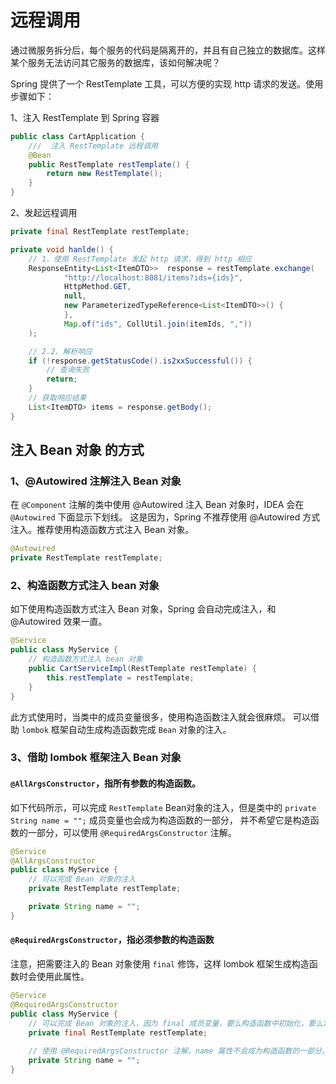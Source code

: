 # 远程调用
通过微服务拆分后，每个服务的代码是隔离开的，并且有自己独立的数据库。这样某个服务无法访问其它服务的数据库，该如何解决呢？

Spring 提供了一个 RestTemplate 工具，可以方便的实现 http 请求的发送。使用步骤如下：

1、注入 RestTemplate 到 Spring 容器
```java
public class CartApplication {
    ///  注入 RestTemplate 远程调用
    @Bean
    public RestTemplate restTemplate() {
        return new RestTemplate();
    }
}
```

2、发起远程调用
```java
private final RestTemplate restTemplate;

private void hanlde() {
    // 1、使用 RestTemplate 发起 http 请求，得到 http 相应
    ResponseEntity<List<ItemDTO>>  response = restTemplate.exchange(
            "http://localhost:8081/items?ids={ids}",
            HttpMethod.GET,
            null,
            new ParameterizedTypeReference<List<ItemDTO>>() {
            },
            Map.of("ids", CollUtil.join(itemIds, ","))
    );

    // 2.2、解析响应
    if (!response.getStatusCode().is2xxSuccessful()) {
        // 查询失败
        return;
    }
    // 获取响应结果
    List<ItemDTO> items = response.getBody();
}
```


## 注入 Bean 对象 的方式

### 1、@Autowired 注解注入 Bean 对象

在 `@Component` 注解的类中使用 @Autowired 注入 Bean 对象时，IDEA 会在 `@Autowired` 下面显示下划线。
这是因为，Spring 不推荐使用 @Autowired 方式注入。推荐使用构造函数方式注入 Bean 对象。

```java
@Autowired
private RestTemplate restTemplate;
```

### 2、构造函数方式注入 bean 对象
如下使用构造函数方式注入 Bean 对象，Spring 会自动完成注入，和 @Autowired 效果一直。 

```java
@Service
public class MyService {
    // 构造函数方式注入 bean 对象
    public CartServiceImpl(RestTemplate restTemplate) {
        this.restTemplate = restTemplate;
    }
}
```
此方式使用时，当类中的成员变量很多，使用构造函数注入就会很麻烦。
可以借助 `lombok` 框架自动生成构造函数完成 `Bean` 对象的注入。

### 3、借助 lombok 框架注入 Bean 对象
#### `@AllArgsConstructor`，指所有参数的构造函数。
如下代码所示，可以完成 `RestTemplate` Bean对象的注入，但是类中的 `private String name = "";` 成员变量也会成为构造函数的一部分，
并不希望它是构造函数的一部分，可以使用 `@RequiredArgsConstructor` 注解。

```java
@Service
@AllArgsConstructor
public class MyService {
    // 可以完成 Bean 对象的注入
    private RestTemplate restTemplate;

    private String name = "";
}
```
#### `@RequiredArgsConstructor`，指必须参数的构造函数
注意，把需要注入的 Bean 对象使用 `final` 修饰，这样 lombok 框架生成构造函数时会使用此属性。

```java
@Service
@RequiredArgsConstructor
public class MyService {
    // 可以完成 Bean 对象的注入，因为 final 成员变量，要么构造函数中初始化，要么定义时初始化。
    private final RestTemplate restTemplate;
    
    // 使用 @RequiredArgsConstructor 注解，name 属性不会成为构造函数的一部分。
    private String name = "";
}
```
